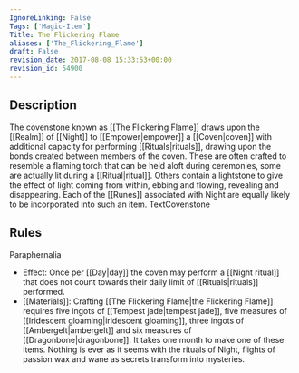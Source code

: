```yaml
---
IgnoreLinking: False
Tags: ['Magic-Item']
Title: The Flickering Flame
aliases: ['The_Flickering_Flame']
draft: False
revision_date: 2017-08-08 15:33:53+00:00
revision_id: 54900
---
```


## Description
The covenstone known as [[The Flickering Flame]] draws upon the [[Realm]] of [[Night]] to [[Empower|empower]] a [[Coven|coven]] with additional capacity for performing [[Rituals|rituals]], drawing upon the bonds created between members of the coven. 
These are often crafted to resemble a flaming torch that can be held aloft during ceremonies, some are actually lit during a [[Ritual|ritual]]. Others contain a lightstone to give the effect of light coming from within, ebbing and flowing, revealing and disappearing. Each of the [[Runes]] associated with Night are equally likely to be incorporated into such an item.
TextCovenstone
## Rules
Paraphernalia
* Effect: Once per [[Day|day]] the coven may perform a [[Night ritual]] that does not count towards their daily limit of [[Rituals|rituals]] performed.
* [[Materials]]: Crafting [[The Flickering Flame|the Flickering Flame]] requires five ingots of [[Tempest jade|tempest jade]], five measures of [[Iridescent gloaming|iridescent gloaming]], three ingots of [[Ambergelt|ambergelt]] and six measures of [[Dragonbone|dragonbone]]. It takes one month to make one of these items.
Nothing is ever as it seems with the rituals of Night, flights of passion wax and wane as secrets transform into mysteries.